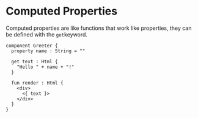 # Computed Properties

Computed properties are like functions that work like properties, they can be defined with the `get`keyword. 

```text
component Greeter {
  property name : String = ""
  
  get text : Html {
    "Hello " + name + "!"
  }
  
  fun render : Html {
    <div>
      <{ text }>
    </div>
  }
}
```



